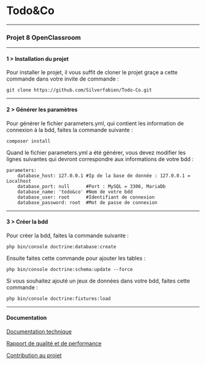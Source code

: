 <h1>Todo&Co</h1>

-------

<h3>Projet 8 OpenClassroom</h3>

-------------------------------------------------------------------------------

<h4>1 > Installation du projet</h4>

Pour installer le projet, il vous suffit de cloner le projet graçe a cette commande dans votre invite de commande :

    git clone https://github.com/Silverfabien/Todo-Co.git

-------------------------------------------------------------------------------

<h4>2 > Générer les paramètres</h4>

Pour générer le fichier parameters.yml, qui contient les information de connexion à la bdd, faites la commande suivante :

    composer install

Quand le fichier parameters.yml a été générer, vous devez modifier les lignes suivantes qui devront correspondre aux
informations de votre bdd :

    parameters:
        database_host: 127.0.0.1 #Ip de la base de donnée : 127.0.0.1 = Localhost
        database_port: null      #Port : MySQL = 3306, MariaDb
        database_name: 'todo&co' #Nom de votre bdd 
        database_user: root      #Identifiant de connexion
        database_password: root  #Mot de passe de connexion

-------------------------------------------------------------------------------

<h4>3 > Créer la bdd</h4>

Pour créer la bdd, faites la commande suivante :

    php bin/console doctrine:database:create

Ensuite faites cette commande pour ajouter les tables :

    php bin/console doctrine:schema:update --force

Si vous souhaitez ajouté un jeux de données dans votre bdd, faites cette commande :

    php bin/console doctrine:fixtures:load
    
-------------------------------------------------------------------------------

<h4>Documentation</h4>

<p><a href="https://github.com/Silverfabien/Todo-Co/blob/master/docs/Documentation_Technique.pdf">Documentation technique</a></p>
<p><a href="https://github.com/Silverfabien/Todo-Co/blob/master/docs/Quality_and_performance_report.pdf">Rapport de qualité et de performance</a></p>
<p><a href="https://github.com/Silverfabien/Todo-Co/blob/master/Contributing.md">Contribution au projet</a></p>